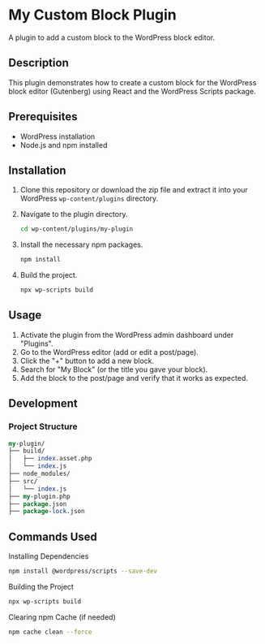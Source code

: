 # My Custom Block Plugin

A plugin to add a custom block to the WordPress block editor.

## Description

This plugin demonstrates how to create a custom block for the WordPress block editor (Gutenberg) using React and the WordPress Scripts package.

## Prerequisites

- WordPress installation
- Node.js and npm installed

## Installation

1. Clone this repository or download the zip file and extract it into your WordPress `wp-content/plugins` directory.

2. Navigate to the plugin directory.

   ```bash
   cd wp-content/plugins/my-plugin
   ```

3. Install the necessary npm packages.
    ```bash
    npm install
    ```

4. Build the project.
    ```bash
    npx wp-scripts build
    ```

## Usage
1. Activate the plugin from the WordPress admin dashboard under "Plugins".
2. Go to the WordPress editor (add or edit a post/page).
3. Click the "+" button to add a new block.
4. Search for "My Block" (or the title you gave your block).
5. Add the block to the post/page and verify that it works as expected.

## Development
### Project Structure
```perl
my-plugin/
├── build/
│   ├── index.asset.php
│   └── index.js
├── node_modules/
├── src/
│   └── index.js
├── my-plugin.php
├── package.json
├── package-lock.json
```

## Commands Used
Installing Dependencies
```bash
npm install @wordpress/scripts --save-dev
```
Building the Project
```bash
npx wp-scripts build
```
Clearing npm Cache (if needed)
```bash
npm cache clean --force
```